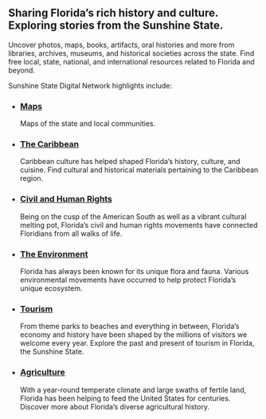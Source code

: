 ##  Sharing Florida’s rich history and culture. Exploring stories from the Sunshine State.
Uncover photos, maps, books, artifacts, oral histories and more from libraries, archives, museums, and historical societies across the state. Find free local, state, national, and international resources related to Florida and beyond.

Sunshine State Digital Network highlights include:

- ### [Maps](/search?q=Florida—Maps)
    Maps of the state and local communities.

- ### [The Caribbean](/search?q=Caribbean+Area)
    Caribbean culture has helped shaped Florida’s history, culture, and cuisine. Find cultural and historical materials pertaining to the Caribbean region.

- ### [Civil and Human Rights](/search?q=Human+Rights)
    Being on the cusp of the American South as well as a vibrant cultural melting pot, Florida’s civil and human rights movements have connected Floridians from all walks of life. 
 
- ### [The Environment](/search?q=Landscape+protection)
    Florida has always been known for its unique flora and fauna. Various environmental movements have occurred to help protect Florida’s unique ecosystem.

- ### [Tourism](/search?q=Tourism)
    From theme parks to beaches and everything in between, Florida’s economy and history have been shaped by the millions of visitors we welcome every year. Explore the past and present of tourism in Florida, the Sunshine State.

- ### [Agriculture](/search?q=Agriculture)
    With a year-round temperate climate and large swaths of fertile land, Florida has been helping to feed the United States for centuries. Discover more about Florida’s diverse agricultural history.
